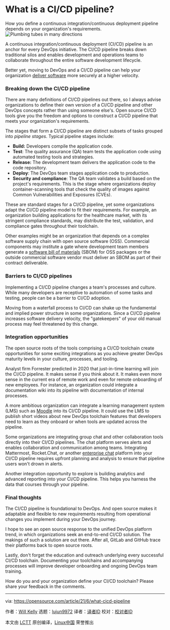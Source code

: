 [#]: subject: (What is a CI/CD pipeline?)
[#]: via: (https://opensource.com/article/21/6/what-cicd-pipeline)
[#]: author: (Will Kelly https://opensource.com/users/willkelly)
[#]: collector: (lujun9972)
[#]: translator: ( )
[#]: reviewer: ( )
[#]: publisher: ( )
[#]: url: ( )

What is a CI/CD pipeline?
======
How you define a continuous integration/continuous deployment pipeline
depends on your organization's requirements.
![Plumbing tubes in many directions][1]

A continuous integration/continuous deployment (CI/CD) pipeline is an anchor for every DevOps initiative. The CI/CD pipeline breaks down traditional silos and enables development and operations teams to collaborate throughout the entire software development lifecycle.

Better yet, moving to DevOps and a CI/CD pipeline can help your organization [deliver software][2] more securely at a higher velocity.

### Breaking down the CI/CD pipeline

There are many definitions of CI/CD pipelines out there, so I always advise organizations to define their own version of a CI/CD pipeline and other DevOps concepts rather than using someone else's. Open source CI/CD tools give you the freedom and options to construct a CI/CD pipeline that meets your organization's requirements.

The stages that form a CI/CD pipeline are distinct subsets of tasks grouped into _pipeline stages_. Typical pipeline stages include:

  * **Build:** Developers compile the application code. 
  * **Test**: The quality assurance (QA) team tests the application code using automated testing tools and strategies. 
  * **Release:** The development team delivers the application code to the code repository.
  * **Deploy**: The DevOps team stages application code to production. 
  * **Security and compliance**: The QA team validates a build based on the project's requirements. This is the stage where organizations deploy container-scanning tools that check the quality of images against Common Vulnerabilities and Exposures (CVEs). 



These are standard stages for a CI/CD pipeline, yet some organizations adapt the CI/CD pipeline model to fit their requirements. For example, an organization building applications for the healthcare market, with its stringent compliance standards, may distribute the test, validation, and compliance gates throughout their toolchain.

Other examples might be an organization that depends on a complex software supply chain with open source software (OSS). Commercial components may institute a gate where development team members generate a [software bill of materials][3] (SBOM) for OSS packages or the outside commercial software vendor must deliver an SBOM as part of their contract deliverable.

### Barriers to CI/CD pipelines

Implementing a CI/CD pipeline changes a team's processes and culture. While many developers are receptive to automation of some tasks and testing, people can be a barrier to CI/CD adoption.

Moving from a waterfall process to CI/CD can shake up the fundamental and implied power structure in some organizations. Since a CI/CD pipeline increases software delivery velocity, the "gatekeepers" of your old manual process may feel threatened by this change.

### Integration opportunities

The open source roots of the tools comprising a CI/CD toolchain create opportunities for some exciting integrations as you achieve greater DevOps maturity levels in your culture, processes, and tooling.

Analyst firm Forrester predicted in 2020 that just-in-time learning will join the CI/CD pipeline. It makes sense if you think about it. It makes even more sense in the current era of remote work and even for remote onboarding of new employees. For instance, an organization could integrate a documentation wiki into its pipeline with documentation of internal processes.

A more ambitious organization can integrate a learning management system (LMS) such as [Moodle][4] into its CI/CD pipeline. It could use the LMS to publish short videos about new DevOps toolchain features that developers need to learn as they onboard or when tools are updated across the pipeline.

Some organizations are integrating group chat and other collaboration tools directly into their CI/CD pipelines. The chat platform serves alerts and enables collaboration and communication among teams. Integrating Mattermost, Rocket.Chat, or another [enterprise chat][5] platform into your CI/CD pipeline requires upfront planning and analysis to ensure that pipeline users won't drown in alerts.

Another integration opportunity to explore is building analytics and advanced reporting into your CI/CD pipeline. This helps you harness the data that courses through your pipeline.

### Final thoughts

The CI/CD pipeline is foundational to DevOps. And open source makes it adaptable and flexible to new requirements resulting from operational changes you implement during your DevOps journey.

I hope to see an open source response to the unified DevOps platform trend, in which organizations seek an end-to-end CI/CD solution. The makings of such a solution are out there. After all, GitLab and GitHub trace their platforms back to open source roots.

Lastly, don't forget the education and outreach underlying every successful CI/CD toolchain. Documenting your toolchains and accompanying processes will improve developer onboarding and ongoing DevOps team training.

How do you and your organization define your CI/CD toolchain? Please share your feedback in the comments.

--------------------------------------------------------------------------------

via: https://opensource.com/article/21/6/what-cicd-pipeline

作者：[Will Kelly][a]
选题：[lujun9972][b]
译者：[译者ID](https://github.com/译者ID)
校对：[校对者ID](https://github.com/校对者ID)

本文由 [LCTT](https://github.com/LCTT/TranslateProject) 原创编译，[Linux中国](https://linux.cn/) 荣誉推出

[a]: https://opensource.com/users/willkelly
[b]: https://github.com/lujun9972
[1]: https://opensource.com/sites/default/files/styles/image-full-size/public/lead-images/plumbing_pipes_tutorial_how_behind_scenes.png?itok=F2Z8OJV1 (Plumbing tubes in many directions)
[2]: https://techbeacon.com/devops/5-reasons-why-cicd-vital-your-organizations-value-stream
[3]: https://www.ntia.gov/SBOM
[4]: https://moodle.org/
[5]: https://opensource.com/alternatives/slack
